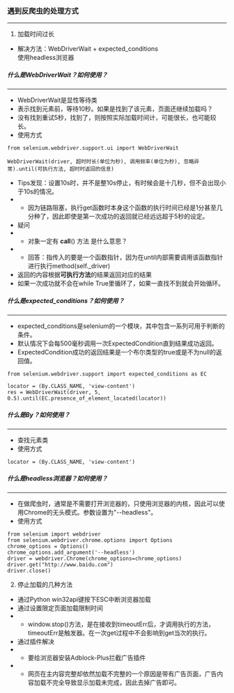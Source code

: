 ### 遇到反爬虫的处理方式
---
1. 加载时间过长
+ 解决方法：WebDriverWait + expected_conditions<br>
使用headless浏览器


##### 什么是WebDriverWait？如何使用？
---
+ WebDriverWait是显性等待类
+ 表示找到元素前，等待10秒。如果是找到了该元素，页面还继续加载吗？
+ 没有找到重试5秒，找到了，则按照实际加载时间计，可能很长，也可能较长。
+ 使用方式
```
from selenium.webdriver.support.ui import WebDriverWait

WebDriverWait(driver, 超时时长(单位为秒), 调用频率(单位为秒), 忽略异常).until(可执行方法, 超时时返回的信息)
```
+ Tips发现：设置10s时，并不是整10s停止，有时候会是十几秒，但不会出现小于10s的情况。
+ + 因为链路阻塞，执行get函数时本身这个函数的执行时间已经是1分甚至几分种了，因此即使是第一次成功的返回就已经远远超于5秒的设定。
+ 疑问
+ + 对象一定有 __call__() 方法 是什么意思？
+ + 回答：指传入的要是一个函数指针，因为在until内部需要调用该函数指针进行执行method(self.\_driver)
+ 返回的内容根据**可执行方法**的结果返回对应的结果
+ 如果一次成功就不会在while True里循环了，如果一直找不到就会开始循环。

##### 什么是expected_conditions？如何使用？
---
+ expected_conditions是selenium的一个模块，其中包含一系列可用于判断的条件。
+ 默认情况下会每500毫秒调用一次ExpectedCondition直到结果成功返回。
+ ExpectedCondition成功的返回结果是一个布尔类型的true或是不为null的返回值。
```
from selenium.webdriver.support import expected_conditions as EC

locator = (By.CLASS_NAME, 'view-content')
res = WebDriverWait(driver, 5, 0.5).until(EC.presence_of_element_located(locator))
```

##### 什么是By？如何使用？
---
+ 查找元素类
+ 使用方式
```
locator = (By.CLASS_NAME, 'view-content')
```

##### 什么是headless浏览器？如何使用？
---
+ 在做爬虫时，通常是不需要打开浏览器的，只使用浏览器的内核，因此可以使用Chrome的无头模式。参数设置为"--headless"。
+ 使用方式
```
from selenium import webdriver
from selenium.webdriver.chrome.options import Options
chrome_options = Options()
chrome_options.add_argument('--headless')
driver = webdriver.Chrome(chrome_options=chrome_options)
driver.get("http://www.baidu.com")
driver.close()
```

2. 停止加载的几种方法
+ 通过Python win32api键按下ESC中断浏览器加载
+ 通过设置限定页面加载限制时间
+ + window.stop()方法，是在接收到timeoutErr后，才调用执行的方法，timeoutErr是触发器。在一次get过程中不会影响到get当次的执行。
+ 通过插件解决
+ + 要给浏览器安装Adblock-Plus拦截广告插件
+ + 网页在主内容完整却依然加载不完整的一个原因是带有广告页面，广告内容加载不完全导致显示加载未完成，因此去掉广告即可。
